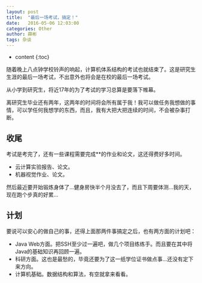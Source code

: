 ```yaml
---
layout: post
title:  "最后一场考试，搞定！"
date:   2016-05-06 12:03:00
categories: Other
author: 薛彬
tags: 杂谈
---
```


* content
{:toc}





随着晚上八点钟学校铃声的响起，计算机体系结构的考试也就结束了。这是研究生生涯的最后一场考试，不出意外也将会是在校的最后一场考试。

从小学到研究生，将近17年的为了考试的学习总算是要落下帷幕。

离研究生毕业还有两年，这两年的时间将会所有属于我！我可以做任务我想做的事情，可以学任何我想学的东西，而且，我有大把大把连续的时间，不会被杂事打断。

## 收尾

考试是考完了，还有一些课程需要完成**的作业和论文，这还得费好多时间。

- 云计算实验报告、论文。
- 机器视觉作业、论文。

然后最近要开始锻炼身体了...健身房快半个月没去了，而且下周要体测...我的天，现在跑个步真的好累...

## 计划

要说可以安心的做自己的事，还得上面那两件事搞定之后，也有两方面的计划吧：

- Java Web方面。把SSH至少过一遍吧，做几个项目练练手。而且要在其中将Java的基础知识再回顾一遍。
- 科研方面。这也是最愁的，毕竟还要为了这一纸学位证书做点事...还没有定下来方向。
- 计算机基础。数据结构和算法，有空就拿来看看。
